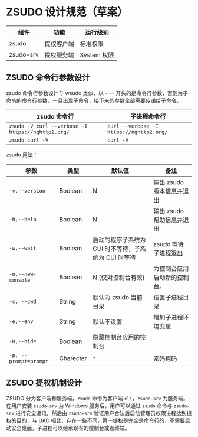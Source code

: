 # ZSUDO 设计规范（草案）

|组件|功能|运行级别|
|---|---|---|
|zsudo|提权客户端|标准权限|
|zsudo-srv|提权服务端|System 权限|


## ZSUDO 命令行参数设计

zsudo 命令行参数设计与 wsudo 类似，以 `-` `--` 开头的是命令行参数，否则为子命令的命令行参数，一旦出现子命令，接下来的参数全部需要传递给子命令。

|zsudo 命令行|子进程命令行|
|---|---|
|`zsudo -V curl --verbose -I https://nghttp2.org/`|`curl --verbose -I https://nghttp2.org/`|
|`zsudo curl -V`|`curl -V`|

zsudo 用法：

|参数|类型|默认值|备注|
|---|---|---|---|
|`-v,--version`|Boolean|N|输出 zsudo 版本信息并退出|
|`-h,--help`|Boolean|N|输出 zsudo 帮助信息并退出|
|`-w,--wait`|Boolean|启动的程序子系统为 GUI 时不等待，子系统为 CUI 时等待|zsudo 等待子进程退出|
|`-n,--new-console`|Boolean|N (仅对控制台有效)|为控制台应用启动新的控制台。|
|`-c, --cwd`|String|默认为 zsudo 当前目录|设置子进程目录|
|`-e,--env`|String|默认不设置|增加子进程环境变量|
|`-H,--hide`|Boolean|隐藏控制台应用的控制台||
|`-p, --prompt=prompt`|Charecter|`*`|密码掩码|

## ZSUDO 提权机制设计

ZSUDO 分为客户端和服务端，`zsudo` 命令为客户端 `cli`，`zsudo-srv` 为服务端。在用户安装 `zsudo-srv` 为 Windows 服务后，用户可以通过 `zsudo` 命令与 `zsudo-srv` 进行安全通讯，然后由 `zsudo-srv` 验证用户合法后启动管理员权限进程达到提权的目的，与 UAC 相比，存在一些不同，第一提权是完全是命令行的，不需要启动安全桌面，子进程可以继承现有的控制台或者终端。
